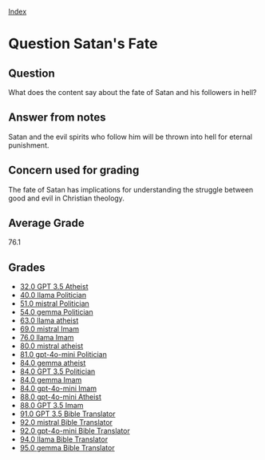 
[Index](../../index.md)
# Question Satan's Fate
## Question
What does the content say about the fate of Satan and his followers in hell?

## Answer from notes
Satan and the evil spirits who follow him will be thrown into hell for eternal punishment.

## Concern used for grading
The fate of Satan has implications for understanding the struggle between good and evil in Christian theology.

## Average Grade
76.1

## Grades
 * [32.0 GPT 3.5 Atheist](../answers/GPT_3.5_Atheist/Satan_s_Fate.md)
 * [40.0 llama Politician](../answers/llama_Politician/Satan_s_Fate.md)
 * [51.0 mistral Politician](../answers/mistral_Politician/Satan_s_Fate.md)
 * [54.0 gemma Politician](../answers/gemma_Politician/Satan_s_Fate.md)
 * [63.0 llama atheist](../answers/llama_atheist/Satan_s_Fate.md)
 * [69.0 mistral Imam](../answers/mistral_Imam/Satan_s_Fate.md)
 * [76.0 llama Imam](../answers/llama_Imam/Satan_s_Fate.md)
 * [80.0 mistral atheist](../answers/mistral_atheist/Satan_s_Fate.md)
 * [81.0 gpt-4o-mini Politician](../answers/gpt-4o-mini_Politician/Satan_s_Fate.md)
 * [84.0 gemma atheist](../answers/gemma_atheist/Satan_s_Fate.md)
 * [84.0 GPT 3.5 Politician](../answers/GPT_3.5_Politician/Satan_s_Fate.md)
 * [84.0 gemma Imam](../answers/gemma_Imam/Satan_s_Fate.md)
 * [84.0 gpt-4o-mini Imam](../answers/gpt-4o-mini_Imam/Satan_s_Fate.md)
 * [88.0 gpt-4o-mini Atheist](../answers/gpt-4o-mini_Atheist/Satan_s_Fate.md)
 * [88.0 GPT 3.5 Imam](../answers/GPT_3.5_Imam/Satan_s_Fate.md)
 * [91.0 GPT 3.5 Bible Translator](../answers/GPT_3.5_Bible_Translator/Satan_s_Fate.md)
 * [92.0 mistral Bible Translator](../answers/mistral_Bible_Translator/Satan_s_Fate.md)
 * [92.0 gpt-4o-mini Bible Translator](../answers/gpt-4o-mini_Bible_Translator/Satan_s_Fate.md)
 * [94.0 llama Bible Translator](../answers/llama_Bible_Translator/Satan_s_Fate.md)
 * [95.0 gemma Bible Translator](../answers/gemma_Bible_Translator/Satan_s_Fate.md)

